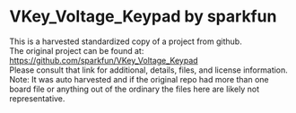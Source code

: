 
# VKey_Voltage_Keypad by sparkfun  
This is a harvested standardized copy of a project from github.  
The original project can be found at:  
https://github.com/sparkfun/VKey_Voltage_Keypad  
Please consult that link for additional, details, files, and license information.  
Note: It was auto harvested and if the original repo had more than one board file or anything out of the ordinary the files here are likely not representative.  
    